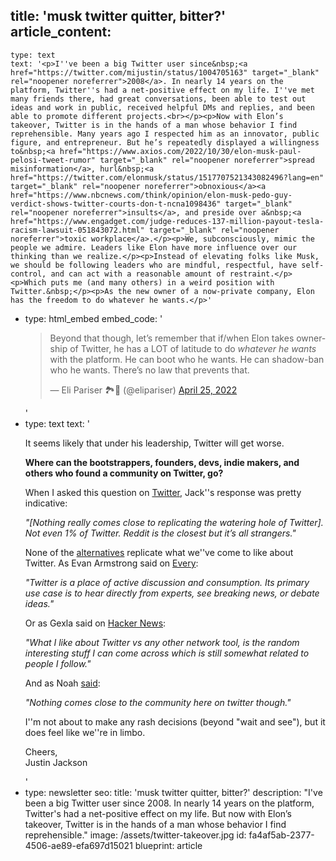 title: 'musk twitter quitter, bitter?'
article_content:
  -
    type: text
    text: '<p>I''ve been a big Twitter user since&nbsp;<a href="https://twitter.com/mijustin/status/1004705163" target="_blank" rel="noopener noreferrer">2008</a>. In nearly 14 years on the platform, Twitter''s had a net-positive effect on my life. I''ve met many friends there, had great conversations, been able to test out ideas and work in public, received helpful DMs and replies, and been able to promote different projects.<br></p><p>Now with Elon’s takeover, Twitter is in the hands of a man whose behavior I find reprehensible. Many years ago I respected him as an innovator, public figure, and entrepreneur. But he’s repeatedly displayed a willingness to&nbsp;<a href="https://www.axios.com/2022/10/30/elon-musk-paul-pelosi-tweet-rumor" target="_blank" rel="noopener noreferrer">spread misinformation</a>, hurl&nbsp;<a href="https://twitter.com/elonmusk/status/1517707521343082496?lang=en" target="_blank" rel="noopener noreferrer">obnoxious</a>​<a href="https://www.nbcnews.com/think/opinion/elon-musk-pedo-guy-verdict-shows-twitter-courts-don-t-ncna1098436" target="_blank" rel="noopener noreferrer">insults</a>, and preside over a&nbsp;<a href="https://www.engadget.com/judge-reduces-137-million-payout-tesla-racism-lawsuit-051843072.html" target="_blank" rel="noopener noreferrer">toxic workplace</a>.</p><p>We, subconsciously, mimic the people we admire. Leaders like Elon have more influence over our thinking than we realize.</p><p>Instead of elevating folks like Musk, we should be following leaders who are mindful, respectful, have self-control, and can act with a reasonable amount of restraint.</p><p>Which puts me (and many others) in a weird position with Twitter.&nbsp;</p><p>As the new owner of a now-private company, Elon has the freedom to do whatever he wants.</p>'
  -
    type: html_embed
    embed_code: '<blockquote class="twitter-tweet tw-align-center" data-conversation="none"><p lang="en" dir="ltr">Beyond that though, let’s remember that if/when Elon takes ownership of Twitter, he has a LOT of latitude to do *whatever he wants* with the platform. He can boot who he wants. He can shadow-ban who he wants. There’s no law that prevents that.</p>&mdash; Eli Pariser 🏞📲 (@elipariser) <a href="https://twitter.com/elipariser/status/1518594947393466368?ref_src=twsrc%5Etfw">April 25, 2022</a></blockquote> <script async src="https://platform.twitter.com/widgets.js" charset="utf-8"></script>'
  -
    type: text
    text: '<p>It seems likely that under his leadership, Twitter will get worse.</p><p><b>Where can the bootstrappers, founders, devs, indie makers, and others who found a community on Twitter, go?</b></p><p>When I asked this question on&nbsp;<a href="https://twitter.com/mijustin/status/1587198024174153729" target="_blank" rel="noopener noreferrer">Twitter</a>, Jack''s response was pretty indicative:</p><p><i>"[Nothing really comes close to replicating the watering hole of Twitter]. Not even 1% of Twitter. Reddit is the closest but it’s all strangers."</i></p><p>None of the&nbsp;<a href="https://news.ycombinator.com/item?id=33416498" target="_blank" rel="noopener noreferrer">alternatives</a>&nbsp;replicate what we''ve come to like about Twitter. As Evan Armstrong said on&nbsp;<a href="https://every.to/napkin-math/twitter-s-probably-screwed" target="_blank" rel="noopener noreferrer">Every</a>:</p><p><i>"Twitter is a place of active discussion and consumption. Its primary use case is to hear directly from experts, see breaking news, or debate ideas."</i></p><p>Or as Gexla said on&nbsp;<a href="https://news.ycombinator.com/item?id=33417133" target="_blank" rel="noopener noreferrer">Hacker News</a>:</p><p><i>"What I like about Twitter vs any other network tool, is the random interesting stuff I can come across which is still somewhat related to people I follow."</i></p><p>And as Noah&nbsp;<a href="https://twitter.com/noahwbragg/status/1587205382279426048" target="_blank" rel="noopener noreferrer">said</a>:</p><p><i>"Nothing comes close to the community here on twitter though."</i></p><p>I''m not about to make any rash decisions (beyond "wait and see"), but it does feel like we''re in limbo.</p><p>Cheers,<br>Justin Jackson</p>'
  -
    type: newsletter
seo:
  title: 'musk twitter quitter, bitter?'
  description: "I've been a big Twitter user since 2008. In nearly 14 years on the platform, Twitter's had a net-positive effect on my life. But now with Elon’s takeover, Twitter is in the hands of a man whose behavior I find reprehensible."
  image: /assets/twitter-takeover.jpg
id: fa4af5ab-2377-4506-ae89-efa697d15021
blueprint: article
